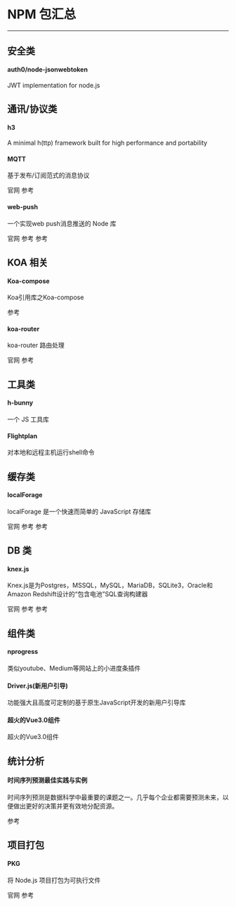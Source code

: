 # NPM 包汇总

---

## 安全类

<div class="bookRow">
	<div class="bookCell" onClick="navTo('#/bend/npm/README.md')">
		<h4 class="bookName">auth0/node-jsonwebtoken</h4>
		<p class="bookDescribe">JWT implementation for node.js</p>
	</div>
</div>

## 通讯/协议类

<div class="bookRow">
	<div class="bookCell" onClick="navTo('https://www.npmjs.com/package/h3')">
		<h4 class="bookName">h3</h4>
		<p class="bookDescribe">A minimal h(ttp) framework built for high performance and portability</p>
	</div>
	<div class="bookCell">
		<h4 class="bookName">MQTT</h4>
		<p class="bookDescribe">基于发布/订阅范式的消息协议</p>
		<p class="tagList">
			<span onClick="navTo('https://www.npmjs.com/package/mqtt')">官网</span>
			<span onClick="navTo('https://blog.csdn.net/twodogya/article/details/103395588')">参考</span>
		</p>
	</div>
	<div class="bookCell">
		<h4 class="bookName">web-push</h4>
		<p class="bookDescribe">一个实现web push消息推送的 Node 库</p>
		<p class="tagList">
			<span onClick="navTo('https://github.com/web-push-libs/web-push')">官网</span>
			<span onClick="navTo('https://blog.csdn.net/weixin_33670083/article/details/110223930')">参考</span>
			<span onClick="navTo('https://www.jianshu.com/p/9970a9340a2d')">参考</span>
		</p>
	</div>
</div>

## KOA 相关

<div class="bookRow">
	<div class="bookCell">
		<h4 class="bookName">Koa-compose</h4>
		<p class="bookDescribe">Koa引用库之Koa-compose</p>
		<p class="tagList">
			<span onClick="navTo('https://zhuanlan.zhihu.com/p/29455788')">参考</span>
		</p>
	</div>
	<div class="bookCell">
		<h4 class="bookName">koa-router</h4>
		<p class="bookDescribe">koa-router 路由处理</p>
		<p class="tagList">
			<span onClick="navTo('https://www.cnblogs.com/cckui/p/10401563.html')">官网</span>
			<span onClick="navTo('https://www.cnblogs.com/cckui/p/10401563.html')">参考</span>
		</p>
	</div>
</div>

## 工具类

<div class="bookRow">
	<div class="bookCell" onClick="navTo('https://www.npmjs.com/package/h-bunny')">
		<h4 class="bookName">h-bunny</h4>
		<p class="bookDescribe">一个 JS 工具库</p>
	</div>
	<div class="bookCell" onClick="navTo('https://www.5axxw.com/wiki/content/6d3vpb')">
		<h4 class="bookName">Flightplan</h4>
		<p class="bookDescribe">对本地和远程主机运行shell命令</p>
	</div>
</div>

## 缓存类

<div class="bookRow">
	<div class="bookCell">
		<h4 class="bookName">localForage</h4>
		<p class="bookDescribe">localForage 是一个快速而简单的 JavaScript 存储库</p>
		<p class="tagList">
			<span onClick="navTo('https://localforage.docschina.org/#')">官网</span>
			<span onClick="navTo('https://github.com/xmoyking/localForage-cn')">参考</span>
			<span onClick="navTo('https://www.cnblogs.com/lhb25/p/localforage-offline-storage-improved.html')">参考</span>
		</p>
	</div>
</div>

## DB 类

<div class="bookRow">
	<div class="bookCell">
		<h4 class="bookName">knex.js</h4>
		<p class="bookDescribe">Knex.js是为Postgres，MSSQL，MySQL，MariaDB，SQLite3，Oracle和Amazon Redshift设计的“包含电池”SQL查询构建器</p>
		<p class="tagList">
			<span onClick="navTo('https://knexjs.org/')">官网</span>
			<span onClick="navTo('https://blog.songxingguo.com/2018/06/30/knex.js-query/')">参考</span>
			<span onClick="navTo('https://blog.csdn.net/lf_morning/article/details/116270950')">参考</span>
		</p>
	</div>
</div>

## 组件类

<div class="bookRow">
	<div class="bookCell" onClick="navTo('https://madewith.cn/23')">
		<h4 class="bookName">nprogress</h4>
		<p class="bookDescribe">类似youtube、Medium等网站上的小进度条插件</p>
	</div>
	<div class="bookCell" onClick="navTo('https://madewith.cn/766')">
		<h4 class="bookName">Driver.js(新用户引导)</h4>
		<p class="bookDescribe">功能强大且高度可定制的基于原生JavaScript开发的新用户引导库</p>
	</div>
	<div class="bookCell" onClick="navTo('https://zhuanlan.zhihu.com/p/134239294')">
		<h4 class="bookName">超火的Vue3.0组件</h4>
		<p class="bookDescribe">超火的Vue3.0组件</p>
	</div>
</div>

## 统计分析

<div class="bookRow">
	<div class="bookCell">
		<h4 class="bookName">时间序列预测最佳实践与实例</h4>
		<p class="bookDescribe">时间序列预测是数据科学中最重要的课题之一。几乎每个企业都需要预测未来，以便做出更好的决策并更有效地分配资源。</p>
		<p class="tagList">
			<span onClick="navTo('https://www.5axxw.com/wiki/content/0ektw0')">参考</span>
		</p>
	</div>
</div>

## 项目打包

<div class="bookRow">
	<div class="bookCell">
		<h4 class="bookName">PKG</h4>
		<p class="bookDescribe">将 Node.js 项目打包为可执行文件</p>
		<p class="tagList">
			<span onClick="navTo('https://github.com/vercel/pkg')">官网</span>
			<span onClick="navTo('https://www.oschina.net/p/npmjs-pkg')">参考</span>
		</p>
	</div>
</div>

